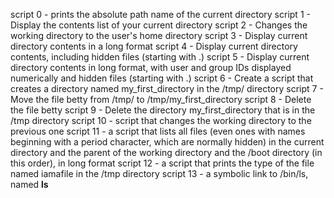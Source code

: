script 0 - prints the absolute path name of the current directory
script 1 - Display the contents list of your current directory
script 2 - Changes the working directory to the user's home directory
script 3 - Display current directory contents in a long format
script 4 - Display current directory contents, including hidden files (starting with .) 
script 5 - Display current directory contents in long format, with user and group IDs displayed numerically and hidden files (starting with .)
script 6 - Create a script that creates a directory named my_first_directory in the /tmp/ directory
script 7 - Move the file betty from /tmp/ to /tmp/my_first_directory
script 8 - Delete the file betty
script 9 - Delete the directory my_first_directory that is in the /tmp directory
script 10 - script that changes the working directory to the previous one
script 11 - a script that lists all files (even ones with names beginning with a period character, which are normally hidden) in the current directory and the parent of the working directory and the /boot directory (in this order), in long format
script 12 - a script that prints the type of the file named iamafile in the /tmp directory
script 13 - a symbolic link to /bin/ls, named __ls__

